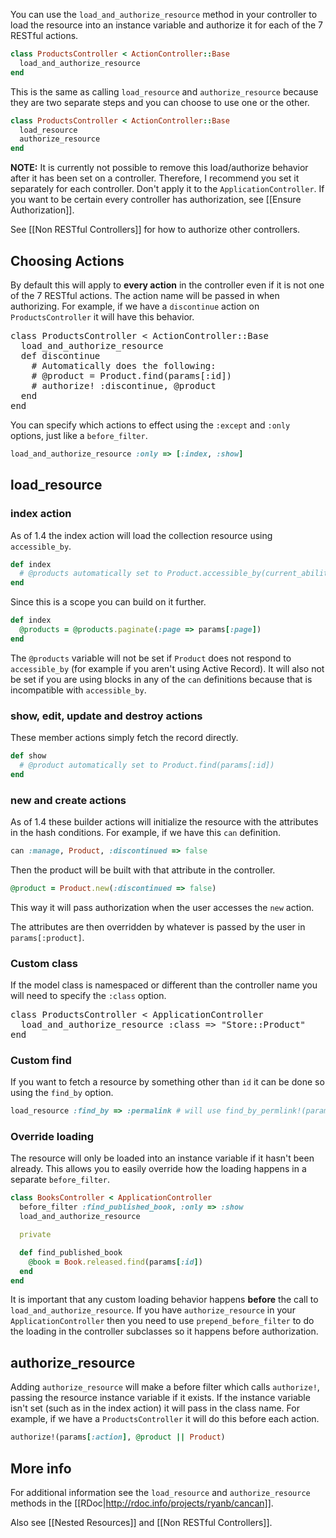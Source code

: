 You can use the `load_and_authorize_resource` method in your controller to load the resource into an instance variable and authorize it for each of the 7 RESTful actions.

```ruby
class ProductsController < ActionController::Base
  load_and_authorize_resource
end
```

This is the same as calling `load_resource` and `authorize_resource` because they are two separate steps and you can choose to use one or the other.

```ruby
class ProductsController < ActionController::Base
  load_resource
  authorize_resource
end
```

**NOTE:** It is currently not possible to remove this load/authorize behavior after it has been set on a controller. Therefore, I recommend you set it separately for each controller. Don't apply it to the `ApplicationController`. If you want to be certain every controller has authorization, see [[Ensure Authorization]].

See [[Non RESTful Controllers]] for how to authorize other controllers.


## Choosing Actions

By default this will apply to **every action** in the controller even if it is not one of the 7 RESTful actions. The action name will be passed in when authorizing. For example, if we have a `discontinue` action on `ProductsController` it will have this behavior.

<pre>
class ProductsController < ActionController::Base
  load_and_authorize_resource
  def discontinue
    # Automatically does the following:
    # @product = Product.find(params[:id])
    # authorize! :discontinue, @product
  end
end
</pre>

You can specify which actions to effect using the `:except` and `:only` options, just like a `before_filter`.

```ruby
load_and_authorize_resource :only => [:index, :show]
```


## load_resource

### index action

As of 1.4 the index action will load the collection resource using `accessible_by`.

```ruby
def index
  # @products automatically set to Product.accessible_by(current_ability)
end
```

Since this is a scope you can build on it further.

```ruby
def index
  @products = @products.paginate(:page => params[:page])
end
```

The `@products` variable will not be set if `Product` does not respond to `accessible_by` (for example if you aren't using Active Record). It will also not be set if you are using blocks in any of the `can` definitions because that is incompatible with `accessible_by`.

### show, edit, update and destroy actions

These member actions simply fetch the record directly.

```ruby
def show
  # @product automatically set to Product.find(params[:id])
end
```

### new and create actions

As of 1.4 these builder actions will initialize the resource with the attributes in the hash conditions. For example, if we have this `can` definition.

```ruby
can :manage, Product, :discontinued => false
```

Then the product will be built with that attribute in the controller.

```ruby
@product = Product.new(:discontinued => false)
```

This way it will pass authorization when the user accesses the `new` action.

The attributes are then overridden by whatever is passed by the user in `params[:product]`.

### Custom class

If the model class is namespaced or different than the controller name you will need to specify the `:class` option.

<pre>
class ProductsController &lt; ApplicationController
  load_and_authorize_resource :class => "Store::Product"
end
</pre>


### Custom find

If you want to fetch a resource by something other than `id` it can be done so using the `find_by` option.

```ruby
load_resource :find_by => :permalink # will use find_by_permlink!(params[:id])
```

### Override loading

The resource will only be loaded into an instance variable if it hasn't been already. This allows you to easily override how the loading happens in a separate `before_filter`.

```ruby
class BooksController < ApplicationController
  before_filter :find_published_book, :only => :show
  load_and_authorize_resource

  private

  def find_published_book
    @book = Book.released.find(params[:id])
  end
end
```

It is important that any custom loading behavior happens **before** the call to `load_and_authorize_resource`. If you have `authorize_resource` in your `ApplicationController` then you need to use `prepend_before_filter` to do the loading in the controller subclasses so it happens before authorization.

## authorize_resource

Adding `authorize_resource` will make a before filter which calls `authorize!`, passing the resource instance variable if it exists. If the instance variable isn't set (such as in the index action) it will pass in the class name. For example, if we have a `ProductsController` it will do this before each action.

```ruby
authorize!(params[:action], @product || Product)
```

## More info

For additional information see the `load_resource` and `authorize_resource` methods in the [[RDoc|http://rdoc.info/projects/ryanb/cancan]].

Also see [[Nested Resources]] and [[Non RESTful Controllers]].
